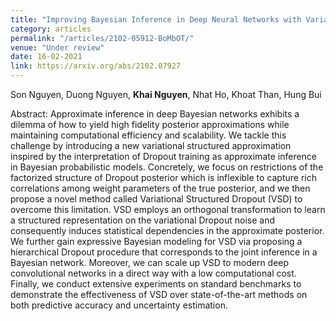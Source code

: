 ```yaml
---
title: "Improving Bayesian Inference in Deep Neural Networks with Variational Structured Dropout"
category: articles
permalink: "/articles/2102-05912-BoMbOT/"
venue: "Under review"
date: 16-02-2021
link: https://arxiv.org/abs/2102.07927
---
```


[comment]: <> (<a href="https://arxiv.org/abs/2002.07367">Arxiv</a>.)
Son Nguyen, Duong Nguyen, <b>Khai Nguyen</b>, Nhat Ho, Khoat Than, Hung Bui

Abstract: Approximate inference in deep Bayesian networks exhibits a dilemma of how to yield high fidelity posterior approximations while maintaining computational efficiency and scalability. We tackle this challenge by introducing a new variational structured approximation inspired by the interpretation of Dropout training as approximate inference in Bayesian probabilistic models. Concretely, we focus on restrictions of the factorized structure of Dropout posterior which is inflexible to capture rich correlations among weight parameters of the true posterior, and we then propose a novel method called Variational Structured Dropout (VSD) to overcome this limitation. VSD employs an orthogonal transformation to learn a structured representation on the variational Dropout noise and consequently induces statistical dependencies in the approximate posterior. We further gain expressive Bayesian modeling for VSD via proposing a hierarchical Dropout procedure that corresponds to the joint inference in a Bayesian network. Moreover, we can scale up VSD to modern deep convolutional networks in a direct way with a low computational cost. Finally, we conduct extensive experiments on standard benchmarks to demonstrate the effectiveness of VSD over state-of-the-art methods on both predictive accuracy and uncertainty estimation.
